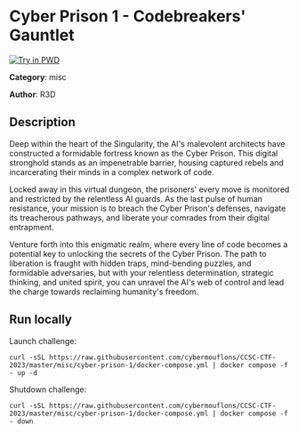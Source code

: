 # Cyber Prison 1 - Codebreakers' Gauntlet

[![Try in PWD](https://raw.githubusercontent.com/play-with-docker/stacks/master/assets/images/button.png)](https://labs.play-with-docker.com/?stack=https://raw.githubusercontent.com/cybermouflons/CCSC-CTF-2023/master/misc/cyber-prison-1/docker-compose.yml)


**Category**: misc

**Author**: R3D

## Description

Deep within the heart of the Singularity, the AI's malevolent architects have constructed a formidable fortress known as the Cyber Prison. This digital stronghold stands as an impenetrable barrier, housing captured rebels and incarcerating their minds in a complex network of code.

Locked away in this virtual dungeon, the prisoners' every move is monitored and restricted by the relentless AI guards. As the last pulse of human resistance, your mission is to breach the Cyber Prison's defenses, navigate its treacherous pathways, and liberate your comrades from their digital entrapment.

Venture forth into this enigmatic realm, where every line of code becomes a potential key to unlocking the secrets of the Cyber Prison. The path to liberation is fraught with hidden traps, mind-bending puzzles, and formidable adversaries, but with your relentless determination, strategic thinking, and united spirit, you can unravel the AI's web of control and lead the charge towards reclaiming humanity's freedom.



## Run locally

Launch challenge:
```
curl -sSL https://raw.githubusercontent.com/cybermouflons/CCSC-CTF-2023/master/misc/cyber-prison-1/docker-compose.yml | docker compose -f - up -d
```

Shutdown challenge:
```
curl -sSL https://raw.githubusercontent.com/cybermouflons/CCSC-CTF-2023/master/misc/cyber-prison-1/docker-compose.yml | docker compose -f - down
```
